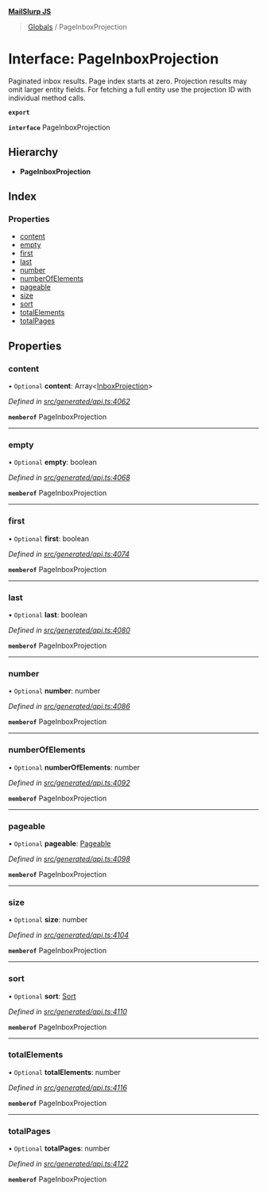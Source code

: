 **[MailSlurp JS](../README.md)**

> [Globals](../README.md) / PageInboxProjection

# Interface: PageInboxProjection

Paginated inbox results. Page index starts at zero. Projection results may omit larger entity fields. For fetching a full entity use the projection ID with individual method calls.

**`export`** 

**`interface`** PageInboxProjection

## Hierarchy

* **PageInboxProjection**

## Index

### Properties

* [content](pageinboxprojection.md#content)
* [empty](pageinboxprojection.md#empty)
* [first](pageinboxprojection.md#first)
* [last](pageinboxprojection.md#last)
* [number](pageinboxprojection.md#number)
* [numberOfElements](pageinboxprojection.md#numberofelements)
* [pageable](pageinboxprojection.md#pageable)
* [size](pageinboxprojection.md#size)
* [sort](pageinboxprojection.md#sort)
* [totalElements](pageinboxprojection.md#totalelements)
* [totalPages](pageinboxprojection.md#totalpages)

## Properties

### content

• `Optional` **content**: Array\<[InboxProjection](../modules/inboxprojection.md)>

*Defined in [src/generated/api.ts:4062](https://github.com/mailslurp/mailslurp-client/blob/c5e5f20/src/generated/api.ts#L4062)*

**`memberof`** PageInboxProjection

___

### empty

• `Optional` **empty**: boolean

*Defined in [src/generated/api.ts:4068](https://github.com/mailslurp/mailslurp-client/blob/c5e5f20/src/generated/api.ts#L4068)*

**`memberof`** PageInboxProjection

___

### first

• `Optional` **first**: boolean

*Defined in [src/generated/api.ts:4074](https://github.com/mailslurp/mailslurp-client/blob/c5e5f20/src/generated/api.ts#L4074)*

**`memberof`** PageInboxProjection

___

### last

• `Optional` **last**: boolean

*Defined in [src/generated/api.ts:4080](https://github.com/mailslurp/mailslurp-client/blob/c5e5f20/src/generated/api.ts#L4080)*

**`memberof`** PageInboxProjection

___

### number

• `Optional` **number**: number

*Defined in [src/generated/api.ts:4086](https://github.com/mailslurp/mailslurp-client/blob/c5e5f20/src/generated/api.ts#L4086)*

**`memberof`** PageInboxProjection

___

### numberOfElements

• `Optional` **numberOfElements**: number

*Defined in [src/generated/api.ts:4092](https://github.com/mailslurp/mailslurp-client/blob/c5e5f20/src/generated/api.ts#L4092)*

**`memberof`** PageInboxProjection

___

### pageable

• `Optional` **pageable**: [Pageable](pageable.md)

*Defined in [src/generated/api.ts:4098](https://github.com/mailslurp/mailslurp-client/blob/c5e5f20/src/generated/api.ts#L4098)*

**`memberof`** PageInboxProjection

___

### size

• `Optional` **size**: number

*Defined in [src/generated/api.ts:4104](https://github.com/mailslurp/mailslurp-client/blob/c5e5f20/src/generated/api.ts#L4104)*

**`memberof`** PageInboxProjection

___

### sort

• `Optional` **sort**: [Sort](sort.md)

*Defined in [src/generated/api.ts:4110](https://github.com/mailslurp/mailslurp-client/blob/c5e5f20/src/generated/api.ts#L4110)*

**`memberof`** PageInboxProjection

___

### totalElements

• `Optional` **totalElements**: number

*Defined in [src/generated/api.ts:4116](https://github.com/mailslurp/mailslurp-client/blob/c5e5f20/src/generated/api.ts#L4116)*

**`memberof`** PageInboxProjection

___

### totalPages

• `Optional` **totalPages**: number

*Defined in [src/generated/api.ts:4122](https://github.com/mailslurp/mailslurp-client/blob/c5e5f20/src/generated/api.ts#L4122)*

**`memberof`** PageInboxProjection
